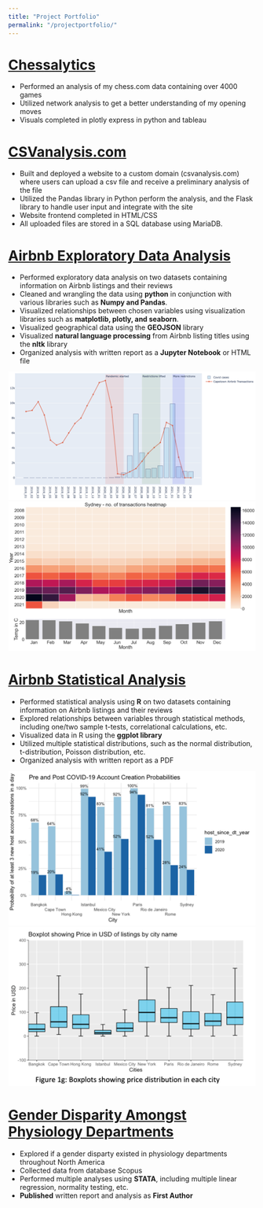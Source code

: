 ```yaml
---
title: "Project Portfolio"
permalink: "/projectportfolio/"
---
```

# [Chessalytics](https://medium.com/@imadahmad97/chessalytics-analyzing-my-chess-games-to-better-understand-my-play-style-d08c75d7fc9b)

* Performed an analysis of my chess.com data containing over 4000 games
* Utilized network analysis to get a better understanding of my opening moves
* Visuals completed in plotly express in python and tableau

# [CSVanalysis.com](csvanalysis.com)

* Built and deployed a website to a custom domain (csvanalysis.com) where users can upload a csv file and receive a preliminary analysis of the file
* Utilized the Pandas library in Python perform the analysis, and the Flask library to handle user input and integrate with the site 
* Website frontend completed in HTML/CSS
* All uploaded files are stored in a SQL database using MariaDB.

# [Airbnb Exploratory Data Analysis](analysis1.html)

* Performed exploratory data analysis on two datasets containing information on Airbnb listings and their reviews 
* Cleaned and wrangling the data using **python** in conjunction with various libraries such as **Numpy and Pandas**. 
* Visualized relationships between chosen variables using visualization libraries such as **matplotlib, plotly, and seaborn**. 
* Visualized geographical data using the **GEOJSON** library 
* Visualized **natural language processing** from Airbnb listing titles using the **nltk** library
* Organized analysis with written report as a **Jupyter Notebook** or HTML file

![](images/capetown_covid.png)
![](images/heatmap.png)

# [Airbnb Statistical Analysis](https://github.com/imadahmad97/Statistical-Analysis-of-Airbnb-Data)

* Performed statistical analysis using **R** on two datasets containing information on Airbnb listings and their reviews
* Explored relationships between variables through statistical methods, including one/two sample t-tests, correlational calculations, etc.
* Visualized data in R using the **ggplot library**
* Utilized multiple statistical distributions, such as the normal distribution, t-distribution, Poisson distribution, etc.
* Organized analysis with written report as a PDF

![](images/doublebar.png)
![](images/boxplots.png)

# [Gender Disparity Amongst Physiology Departments](https://www.cureus.com/articles/46484-sex-disparity-among-faculty-of-physiology-in-north-american-academia-differences-in-scholarly-productivity-and-academic-rank)

* Explored if a gender disparty existed in physiology departments throughout North America
* Collected data from database Scopus
* Performed multiple analyses using **STATA**, including multiple linear regression, normality testing, etc.
* **Published** written report and analysis as **First Author**




